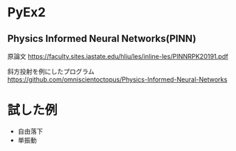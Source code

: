 # PyEx2
## Physics Informed Neural Networks(PINN)
原論文 https://faculty.sites.iastate.edu/hliu/les/inline-les/PINNRPK20191.pdf

斜方投射を例にしたプログラム https://github.com/omniscientoctopus/Physics-Informed-Neural-Networks

# 試した例
- 自由落下
- 単振動
